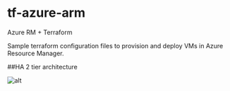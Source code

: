 # tf-azure-arm
Azure RM + Terraform

Sample terraform configuration files to provision and deploy  VMs in Azure Resource Manager.

##HA 2 tier architecture

![alt](https://2.bp.blogspot.com/-2ZGYzuibiQk/WCvETGe104I/AAAAAAAACnQ/UqDZx8JPCdc1du2IAdWNRFF_voo7A-4nQCLcB/s1600/Azure-2Tier-HA-IaaS.PNG)


